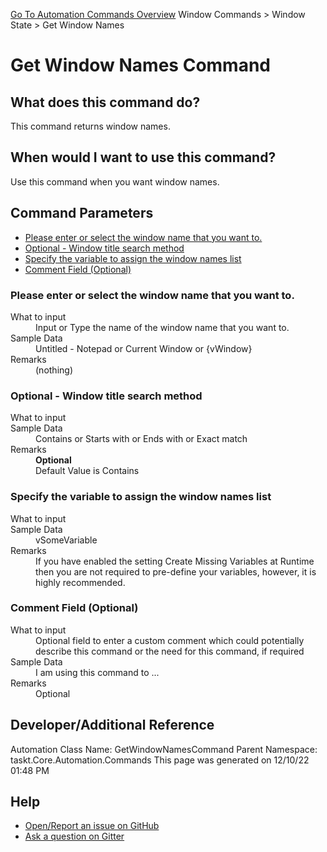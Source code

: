 <!--TITLE: Get Window Names Command -->
<!-- SUBTITLE: a command in the Window Commands group. -->
[Go To Automation Commands Overview](/automation-commands.md)
Window Commands &gt; Window State &gt; Get Window Names


# Get Window Names Command


## What does this command do?
This command returns window names.


## When would I want to use this command?
Use this command when you want window names.


## Command Parameters
- [Please enter or select the window name that you want to.](#param_0)
- [Optional - Window title search method](#param_1)
- [Specify the variable to assign the window names list](#param_2)
- [Comment Field (Optional)](#param_3)


<a id="param_0"></a>
### Please enter or select the window name that you want to.


<dl>
<dt>What to input</dt><dd>Input or Type the name of the window name that you want to.</dd>
<dt>Sample Data</dt><dd>Untitled - Notepad or Current Window or {vWindow}</dd>
<dt>Remarks</dt><dd>(nothing)</dd>
</dl>




<a id="param_1"></a>
### Optional - Window title search method


<dl>
<dt>What to input</dt><dd></dd>
<dt>Sample Data</dt><dd>Contains or Starts with or Ends with or Exact match</dd>
<dt>Remarks</dt><dd><b>Optional</b><br>Default Value is Contains</dd>
</dl>




<a id="param_2"></a>
### Specify the variable to assign the window names list


<dl>
<dt>What to input</dt><dd></dd>
<dt>Sample Data</dt><dd>vSomeVariable</dd>
<dt>Remarks</dt><dd>If you have enabled the setting Create Missing Variables at Runtime then you are not required to pre-define your variables, however, it is highly recommended.</dd>
</dl>




<a id="param_3"></a>
### Comment Field (Optional)


<dl>
<dt>What to input</dt><dd>Optional field to enter a custom comment which could potentially describe this command or the need for this command, if required</dd>
<dt>Sample Data</dt><dd>I am using this command to ...</dd>
<dt>Remarks</dt><dd>Optional</dd>
</dl>




## Developer/Additional Reference
Automation Class Name: GetWindowNamesCommand
Parent Namespace: taskt.Core.Automation.Commands
This page was generated on 12/10/22 01:48 PM


## Help
- [Open/Report an issue on GitHub](https://github.com/rcktrncn/taskt/issues/new)
- [Ask a question on Gitter](https://gitter.im/taskt-rpa/Lobby)
